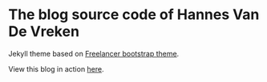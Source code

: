 # The blog source code of Hannes Van De Vreken

Jekyll theme based on [Freelancer bootstrap theme](http://startbootstrap.com/templates/freelancer/).

View this blog in action [here](http://hannesvdvreken.github.io).
